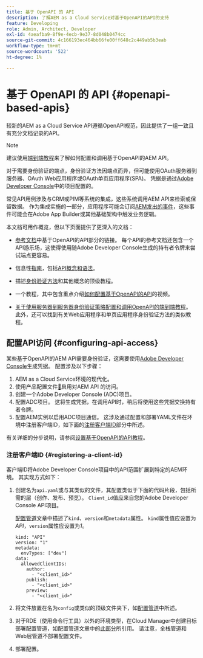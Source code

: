 ```yaml
---
title: 基于 OpenAPI 的 API
description: 了解AEM as a Cloud Service对基于OpenAPI的API的支持
feature: Developing
role: Admin, Architect, Developer
exl-id: 4aeafba9-8f9e-4ecb-9e37-8d048b0474cc
source-git-commit: 4c166193ec464bb66fe00ff648c2c449ab5b3eab
workflow-type: tm+mt
source-wordcount: '522'
ht-degree: 1%

---
```


# 基于 OpenAPI 的 API {#openapi-based-apis}

较新的AEM as a Cloud Service API遵循OpenAPI规范，因此提供了一组一致且有充分文档记录的API。

>[!NOTE]
>
> 建议使用[端到端教程](https://experienceleague.adobe.com/zh-hans/docs/experience-manager-learn/cloud-service/aem-apis/invoke-openapi-based-aem-apis)来了解如何配置和调用基于OpenAPI的AEM API。

对于需要身份验证的端点，身份验证方法因端点而异，但可能使用OAuth服务器到服务器、OAuth Web应用程序或OAuth单页应用程序(SPA)。 凭据是通过[Adobe Developer Console](https://developer.adobe.com/developer-console/)中的项目配置的。

常见API用例涉及与CRM或PIM等系统的集成，这些系统调用AEM API来检索或保留数据。 作为集成实施的一部分，应用程序可能会订阅[AEM发出的事件](https://experienceleague.adobe.com/en/docs/experience-manager-learn/cloud-service/aem-eventing/overview)，这些事件可能会在Adobe App Builder或其他基础架构中触发业务逻辑。

本文档可用作概览，但以下页面提供了更深入的文档：

* [参考文档](https://developer.adobe.com/experience-cloud/experience-manager-apis/)中基于OpenAPI的API部分的链接。 每个API的参考文档还包含一个API游乐场，这使得使用随Adobe Developer Console生成的持有者令牌来尝试端点更容易。

* 信息性[指南](https://developer.adobe.com/experience-cloud/experience-manager-apis/guides/)，包括[API概念和语法](https://developer.adobe.com/experience-cloud/experience-manager-apis/guides/how-to/)。

* 描述[身份验证方法](https://experienceleague.adobe.com/en/docs/experience-manager-learn/cloud-service/aem-apis/openapis/overview#authentication-support)和其他概念的顶级教程。

* 一个教程，其中包含重点介绍[如何配置基于OpenAPI的API](https://experienceleague.adobe.com/en/docs/experience-manager-learn/cloud-service/aem-apis/openapis/setup)的视频。

* [关于使用服务器到服务器身份验证策略配置和调用OpenAPI的端到端教程](https://experienceleague.adobe.com/zh-hans/docs/experience-manager-learn/cloud-service/aem-apis/invoke-openapi-based-aem-apis)。 此外，还可以找到有关Web应用程序和单页应用程序身份验证方法的类似教程。

## 配置API访问 {#configuring-api-access}

某些基于OpenAPI的AEM API需要身份验证，这需要使用[Adobe Developer Console](https://developer.adobe.com/developer-console/)生成凭据。 配置涉及以下步骤：

1. AEM as a Cloud Service环境的现代化。
1. 使用产品配置文件[&#128279;](/help/onboarding/aem-cs-team-product-profiles.md#aem-product-profiles)启用对AEM API 的访问。
1. 创建一个Adobe Developer Console (ADC)项目。
1. 配置ADC项目。 这将生成凭据，在调用API时，稍后将使用这些凭据交换持有者令牌。
1. 配置AEM实例以启用ADC项目通信。 这涉及通过配置和部署YAML文件在环境中注册客户端ID，如下面的[注册客户端ID](#registering-a-client-id)部分中所述。

有关详细的分步说明，请参阅[设置基于OpenAPI的API教程](https://experienceleague.adobe.com/en/docs/experience-manager-learn/cloud-service/aem-apis/openapis/setup)。

### 注册客户端ID {#registering-a-client-id}

客户端ID将Adobe Developer Console项目中的API范围扩展到特定的AEM环境。 其实现方式如下：

1. 创建名为`api.yaml`或与其类似的文件，其配置类似于下面的代码片段，包括所需的层（创作、发布、预览）。 `Client_id`值应来自您的Adobe Developer Console API项目。

   [配置管道](/help/operations/config-pipeline.md#common-syntax)文章中描述了`kind`、`version`和`metadata`属性。 `kind`属性值应设置为&#x200B;*API*，`version`属性应设置为&#x200B;*1*。

   ```
   kind: "API"
   version: "1"
   metadata:
     envTypes: ["dev"]
   data:
     allowedClientIDs:
       author:
         - "<client_id>"
       publish:
         - "<client_id>"
       preview:
         - "<client_id>"
   ```

1. 将文件放置在名为`config`或类似的顶级文件夹下，如[配置管道](/help/operations/config-pipeline.md#folder-structure)中所述。
1. 对于RDE（使用命令行工具）以外的环境类型，在Cloud Manager中创建目标部署配置管道，如配置管道文章中的[此部分](/help/operations/config-pipeline.md#creating-and-managing)所引用。 请注意，全栈管道和Web层管道不部署配置文件。
1. 部署配置。
